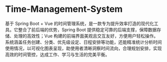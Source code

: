 # Time-Management-System
基于 Spring Boot + Vue 的时间管理系统，是一款专为提升效率打造的现代化工具。它整合了前后端的优势，Spring Boot 提供稳定可靠的后端支撑，保障数据存储、处理的高效性；Vue 构建的前端界面美观且交互友好，方便用户轻松操作。系统涵盖任务创建、分类、优先级设定、日程安排等功能，还能精准统计分析时间使用情况，以可视化图表呈现，助使用者清晰洞察时间流向，合理规划安排，实现高效的时间管控，达成工作、学习与生活的完美平衡。 
